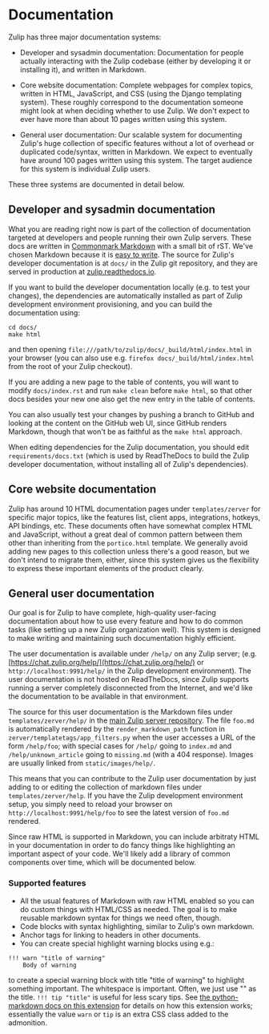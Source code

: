 # Documentation

Zulip has three major documentation systems:

* Developer and sysadmin documentation: Documentation for people
  actually interacting with the Zulip codebase (either by developing
  it or installing it), and written in Markdown.

* Core website documentation: Complete webpages for complex topics,
  written in HTML, JavaScript, and CSS (using the Django templating
  system).  These roughly correspond to the documentation someone
  might look at when deciding whether to use Zulip.  We don't expect
  to ever have more than about 10 pages written using this system.

* General user documentation: Our scalable system for documenting
  Zulip's huge collection of specific features without a lot of
  overhead or duplicated code/syntax, written in Markdown.  We expect
  to eventually have around 100 pages written using this system.  The
  target audience for this system is individual Zulip users.

These three systems are documented in detail below.

## Developer and sysadmin documentation

What you are reading right now is part of the collection of
documentation targeted at developers and people running their own
Zulip servers.  These docs are written in
[Commonmark Markdown](http://commonmark.org/) with a small bit of rST.
We've chosen Markdown because it is
[easy to write](http://commonmark.org/help).  The source for Zulip's
developer documentation is at `docs/` in the Zulip git repository, and
they are served in production at
[zulip.readthedocs.io](https://zulip.readthedocs.io/en/latest/).

If you want to build the developer documentation locally (e.g. to test
your changes), the dependencies are automatically installed as part of
Zulip development environment provisioning, and you can build the
documentation using:

```
cd docs/
make html
```

and then opening `file:///path/to/zulip/docs/_build/html/index.html` in
your browser (you can also use e.g. `firefox
docs/_build/html/index.html` from the root of your Zulip checkout).

If you are adding a new page to the table of contents, you will want
to modify `docs/index.rst` and run `make clean` before `make html`, so
that other docs besides your new one also get the new entry in the
table of contents.

You can also usually test your changes by pushing a branch to GitHub
and looking at the content on the GitHub web UI, since GitHub renders
Markdown, though that won't be as faithful as the `make html`
approach.

When editing dependencies for the Zulip documentation, you should edit
`requirements/docs.txt` (which is used by ReadTheDocs to build the
Zulip developer documentation, without installing all of Zulip's
dependencies).

## Core website documentation

Zulip has around 10 HTML documentation pages under `templates/zerver`
for specific major topics, like the features list, client apps,
integrations, hotkeys, API bindings, etc.  These documents often have
somewhat complex HTML and JavaScript, without a great deal of common
pattern between them other than inheriting from the `portico.html`
template.  We generally avoid adding new pages to this collection
unless there's a good reason, but we don't intend to migrate them,
either, since this system gives us the flexibility to express these
important elements of the product clearly.

## General user documentation

Our goal is for Zulip to have complete, high-quality user-facing
documentation about how to use every feature and how to do common
tasks (like setting up a new Zulip organization well).  This system is
designed to make writing and maintaining such documentation highly
efficient.

The user documentation is available under `/help/` on any Zulip
server;
(e.g. [https://chat.zulip.org/help/](https://chat.zulip.org/help/) or
`http://localhost:9991/help/` in the Zulip development environment).
The user documentation is not hosted on ReadTheDocs, since Zulip
supports running a server completely disconnected from the Internet,
and we'd like the documentation to be available in that environment.

The source for this user documentation is the Markdown files under
`templates/zerver/help/` in the
[main Zulip server repository](https://github.com/zulip/zulip).  The
file `foo.md` is automatically rendered by the `render_markdown_path`
function in `zerver/templatetags/app_filters.py` when the user
accesses a URL of the form `/help/foo`; with special cases for
`/help/` going to `index.md` and `/help/unknown_article` going to
`missing.md` (with a 404 response).  Images are usually linked from
`static/images/help/`.

This means that you can contribute to the Zulip user documentation by
just adding to or editing the collection of markdown files under
`templates/zerver/help`.  If you have the Zulip development
environment setup, you simply need to reload your browser on
`http://localhost:9991/help/foo` to see the latest version of `foo.md`
rendered.

Since raw HTML is supported in Markdown, you can include arbitraty
HTML in your documentation in order to do fancy things like
highlighting an important aspect of your code.  We'll likely add a
library of common components over time, which will be documented
below.

### Supported features

* All the usual features of Markdown with raw HTML enabled so you can
  do custom things with HTML/CSS as needed.  The goal is to make
  reusable markdown syntax for things we need often, though.
* Code blocks with syntax highlighting, similar to Zulip's own markdown.
* Anchor tags for linking to headers in other documents.
* You can create special highlight warning blocks using e.g.:
```
!!! warn "title of warning"
    Body of warning
```

  to create a special warning block with title "title of warning" to
  highlight something important.  The whitespace is important.  Often,
  we just use "" as the title.  `!!! tip "title"` is useful for less
  scary tips.  See
  [the python-markdown docs on this extension](https://pythonhosted.org/Markdown/extensions/admonition.html)
  for details on how this extension works; essentially the value
  `warn` or `tip` is an extra CSS class added to the admonition.
